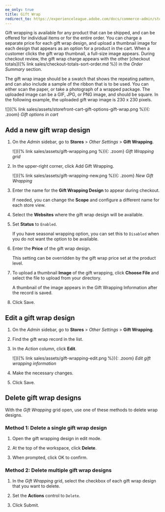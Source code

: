 ```yaml
---
ee_only: true
title: Gift Wrap
redirect_to: https://experienceleague.adobe.com/docs/commerce-admin/stores-sales/point-of-purchase/cart/cart-configuration.html#gift-wrap
---
```


Gift wrapping is available for any product that can be shipped, and can be offered for individual items or for the entire order. You can charge a separate price for each gift wrap design, and upload a thumbnail image for each design that appears as an option for a product in the cart. When a customer clicks the gift wrap thumbnail, a full-size image appears. During checkout review, the gift wrap charge appears with the other [checkout totals]({% link sales/checkout-totals-sort-order.md %}) in the _Order Summary_ section.

The gift wrap image should be a swatch that shows the repeating pattern, and can also include a sample of the ribbon that is to be used. You can either scan the paper, or take a photograph of a wrapped package. The uploaded image can be a GIF, JPG, or PNG image, and should be square. In the following example, the uploaded gift wrap image is 230 x 230 pixels.

![]({% link sales/assets/storefront-cart-gift-options-gift-wrap.png %}){: .zoom}
_Gift options in cart_

## Add a new gift wrap design

1. On the _Admin_ sidebar, go to **Stores** > _Other Settings_ > **Gift Wrapping**.

   ![]({% link sales/assets/gift-wrapping.png %}){: .zoom}
   _Gift Wrapping grid_

1. In the upper-right corner, click <span class="btn">Add Gift Wrapping</span>.

   ![]({% link sales/assets/gift-wrapping-new.png %}){: .zoom}
   _New Gift Wrapping_

1. Enter the name for the **Gift Wrapping Design** to appear during checkout.

   If needed, you can change the **Scope** and configure a different name for each store view.

1. Select the **Websites** where the gift wrap design will be available.

1. Set **Status** to `Enabled`.

   If you have seasonal wrapping option, you can set this to `Disabled` when you do not want the option to be available.

1. Enter the **Price** of the gift wrap design.

   This setting can be overridden by the gift wrap price set at the product level.

1. To upload a thumbnail **Image** of the gift wrapping, click **Choose File** and select the file to upload from your directory.

   A thumbnail of the image appears in the Gift Wrapping Information after the record is saved.

1. Click <span class="btn">Save</span>.

## Edit a gift wrap design

1. On the _Admin_ sidebar, go to **Stores** > _Other Settings_ > **Gift Wrapping**.

1. Find the gift wrap record in the list.

1. In the _Action_ column, click **Edit**.

   ![]({% link sales/assets/gift-wrapping-edit.png %}){: .zoom}
   _Edit gift wrapping information_

1. Make the necessary changes.

1. Click <span class="btn">Save</span>.

## Delete gift wrap designs

With the _Gift Wrapping_ grid open, use one of these methods to delete wrap designs.

### Method 1: Delete a single gift wrap design

1. Open the gift wrapping design in edit mode.

1. At the top of the workspace, click **Delete**.

1. When prompted, click <span class="btn">OK</span> to confirm.

### Method 2: Delete multiple gift wrap designs

1. In the _Gift Wrapping_ grid, select the checkbox of each gift wrap design that you want to delete.

1. Set the **Actions** control to `Delete`.

1. Click <span class="btn">Submit</span>.
